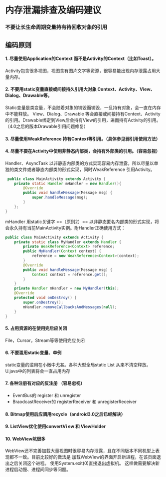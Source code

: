 
# 内存泄漏排查及编码建议



 



### 不要让长生命周期变量持有待回收对象的引用
## 编码原则
#### 1.	尽量使用Application的Context 而不是Activity的Context（比如Toast）。
Activity包含很多视图，视图含有图片文字等资源，很容易能出现内存泄露占用大量内存。

#### 2. 不要用static变量直接或间接持久引用大对象 Context、Activity、View、Dialog、Drawable等。
Static变量是类变量，不会随着对象的销毁而销毁，一旦持有对象，会一直在内存中不能释放。
	View、Dialog、Drawable 等会直接或间接持有Context、Activity的引用。Drawable绑定到View后会持有View的引用，进而持有Activity的引用。（4.0之后的版本Drawable引用问题修复）
#### 3.	尽量使用WeakReference 持有Context等引用。（具体参见弱引用使用方法）
#### 4.	尽量不要在Activity中使用非静态内部类，会持有外部类的引用。（容易忽视）
Handler、AsyncTask 以非静态内部类的方式实现容易内存泄露，所以尽量以单独的类文件或者静态内部类的形式实现，同时WeakReference 引用Activity。
```java
 public class MainActivity extends Activity {
    private static Handler mHandler = new Handler(){
        @Override
        public void handleMessage(Message msg) {
            super.handleMessage(msg);
        }
    };
}
```
mHandler 用static关键字 ==（原则2）== 以非静态匿名内部类的形式实现，将会永久持有当前MainActivity实例。附Handler正确使用方式：
```java
public class MainActivity extends Activity {
    private static class MyHandler extends Handler {
        private WeakReference<Context> reference;
        public MyHandler(Context context) {
            reference = new WeakReference<Context>(context);
        }
        @Override
        public void handleMessage(Message msg) {
            Context context = reference.get();
        }
    }
    private Handler mHandler = new MyHandler(this);
    @Override
    protected void onDestroy() {
        super.onDestroy();
        mHandler.removeCallbacksAndMessages(null);
    }
}
```
 
#### 5.	占用资源的在使用完后应关闭
File，Cursor，Stream等等使用完应关闭
#### 6.	不要滥用static变量、单例
static变量的滥用在小微中尤甚。各种大型全局static List 从来不清空释放。U.java中的列表将会一直占用内存
 
#### 7.	各种注册有对应的反注册 （容易忽视）
* EventBus的 register 和 unregister
* BraodcastReceiver的 registerReceiver 和 unregisterReceiver
#### 8.	Bitmap使用后应调用recycle（android3.0之后已经解决）
#### 9.	ListView优化使用convertVi ew 和 ViewHolder
#### 10.	WebView坑很多
WebView还不完善加载大量视图时很容易内存泄露，且在不同版本不同机型上表现都不一致。目前比较好的做法是
加载WebView的界面开启新进程，在该页面退出之后关闭这个进程。
使用System.exit(0)直接退出虚拟机。
这样做需要解决新进程启动慢、进程间同步等问题。
